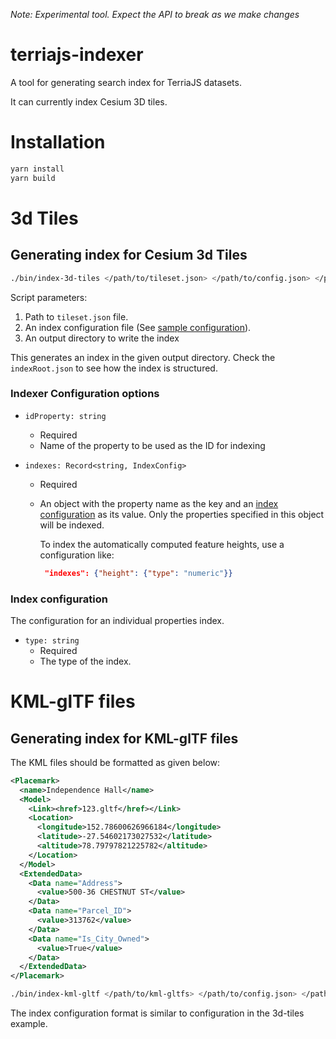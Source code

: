 *Note: Experimental tool. Expect the API to break as we make changes*

# terriajs-indexer

A tool for generating search index for TerriaJS datasets. 

It can currently index Cesium 3D tiles.

# Installation

```bash
yarn install
yarn build
```

# 3d Tiles

## Generating index for Cesium 3d Tiles

```bash
./bin/index-3d-tiles </path/to/tileset.json> </path/to/config.json> </path/to/output/directory>
```

Script parameters:
  1) Path to `tileset.json` file.
  2) An index configuration file (See [sample configuration](samples/3dtiles-config.json)).
  3) An output directory to write the index

This generates an index in the given output directory. Check the `indexRoot.json` to see how the index is structured.


### Indexer Configuration options

- `idProperty: string`
  - Required
  - Name of the property to be used as the ID for indexing

- `indexes: Record<string, IndexConfig>`
  - Required
  - An object with the property name as the key and an [index
    configuration](#index-configuration) as its value. Only the properties
    specified in this object will be indexed. 
    
    To index the automatically computed feature heights, use a configuration like:
    ```json
     "indexes": {"height": {"type": "numeric"}}
    ```

### Index configuration

The configuration for an individual properties index.

- `type: string`
  - Required
  - The type of the index.
  

# KML-glTF files

## Generating index for KML-glTF files

The KML files should be formatted as given below:
```xml
<Placemark>
  <name>Independence Hall</name>
  <Model>
    <Link><href>123.gltf</href></Link>
    <Location>
      <longitude>152.78600626966184</longitude>
      <latitude>-27.54602173027532</latitude>
      <altitude>78.79797821225782</altitude>
    </Location>
  </Model>
  <ExtendedData>                       
    <Data name="Address">
      <value>500-36 CHESTNUT ST</value>
    </Data>
    <Data name="Parcel_ID">
      <value>313762</value>
    </Data>
    <Data name="Is_City_Owned">
      <value>True</value>
    </Data>
  </ExtendedData> 
</Placemark>
```

```bash
./bin/index-kml-gltf </path/to/kml-gltfs> </path/to/config.json> </path/to/output/directory>
```

The index configuration format is similar to configuration in the 3d-tiles example.
